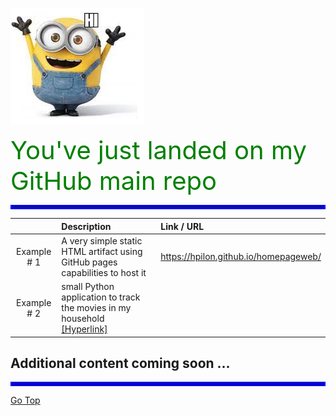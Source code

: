 ![!](img/minion_hi.png)

<span style="font-size: 40px;color:green"> You've just landed on my GitHub main repo</span>

<a name="Top"></a>

<hr style="border:3px solid blue"> </hr>

| |Description |Link / URL|
| :---: | :--- | :--- |
| Example # 1 | A very simple static HTML artifact using GitHub pages capabilities to host it |https://hpilon.github.io/homepageweb/ |
| Example # 2 | small Python application to track the movies in my household [[Hyperlink]]([https://hpilon.github.io/homepageweb/](https://github.com/hpilon/movieapps)) |

## Additional content coming soon ...

<hr style="border:3px solid blue"> </hr>

[Go Top](#Top)
